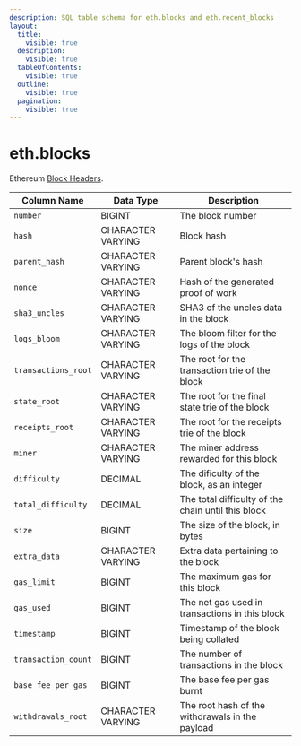 ```yaml
---
description: SQL table schema for eth.blocks and eth.recent_blocks
layout:
  title:
    visible: true
  description:
    visible: true
  tableOfContents:
    visible: true
  outline:
    visible: true
  pagination:
    visible: true
---
```


# eth.blocks

Ethereum [Block Headers](https://ethereum.org/vi/developers/docs/blocks).

| Column Name         | Data Type         | Description                                        |
| ------------------- | ----------------- | -------------------------------------------------- |
| `number`            | BIGINT            | The block number                                   |
| `hash`              | CHARACTER VARYING | Block hash                                         |
| `parent_hash`       | CHARACTER VARYING | Parent block's hash                                |
| `nonce`             | CHARACTER VARYING | Hash of the generated proof of work                |
| `sha3_uncles`       | CHARACTER VARYING | SHA3 of the uncles data in the block               |
| `logs_bloom`        | CHARACTER VARYING | The bloom filter  for the logs of the block        |
| `transactions_root` | CHARACTER VARYING | The root for the transaction trie of the block     |
| `state_root`        | CHARACTER VARYING | The root for the final state trie of the block     |
| `receipts_root`     | CHARACTER VARYING | The root for the receipts trie of the block        |
| `miner`             | CHARACTER VARYING | The miner address rewarded for this block          |
| `difficulty`        | DECIMAL           | The dificulty of the block, as an integer          |
| `total_difficulty`  | DECIMAL           | The total difficulty of the chain until this block |
| `size`              | BIGINT            | The size of the block, in bytes                    |
| `extra_data`        | CHARACTER VARYING | Extra data pertaining to the block                 |
| `gas_limit`         | BIGINT            | The maximum gas for this block                     |
| `gas_used`          | BIGINT            | The net gas used in transactions in this block     |
| `timestamp`         | BIGINT            | Timestamp of the block being collated              |
| `transaction_count` | BIGINT            | The number of transactions in the block            |
| `base_fee_per_gas`  | BIGINT            | The base fee per gas burnt                         |
| `withdrawals_root`  | CHARACTER VARYING | The root hash of the withdrawals in the payload    |
